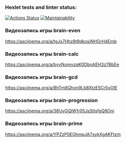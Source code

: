 ### Hexlet tests and linter status:
[![Actions Status](https://github.com/Polyquid/frontend-project-44/actions/workflows/hexlet-check.yml/badge.svg)](https://github.com/Polyquid/frontend-project-44/actions)
[![Maintainability](https://api.codeclimate.com/v1/badges/c19f632f864627b6f4ed/maintainability)](https://codeclimate.com/github/Polyquid/frontend-project-44/maintainability)

### Видеозапись игры brain-even
https://asciinema.org/a/tgJx7Hhz8t9dkosjNHGrH4Emb

### Видеозапись игры brain-calc
https://asciinema.org/a/byvfkomvzqK0DbnAEH3z7BbEe

### Видеозапись игры brain-gcd
https://asciinema.org/a/BhTm8Qhon9Lb8XtzE5Cr5vOIE

### Видеозапись игры brain-progression
https://asciinema.org/a/36UyGQIW1r05JsStIsfgQ8Onj

### Видеозапись игры brain-prime
https://asciinema.org/a/YPZzP0EGhmpJA7xykXgAKFtzm